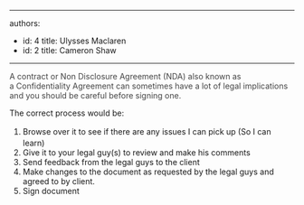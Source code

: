 

---
authors:
  - id: 4
    title: Ulysses Maclaren
  - id: 2
    title: Cameron Shaw
---




<span class='intro'> <p><span class="valid-text" style="color&#58;#444444;display&#58;inline;">A contract or&#160;Non&#160;Disclosure Agreement (NDA) also known as a&#160;Confidentiality Agreement can sometimes have a lot of legal implications and you should be careful before signing one.</span></p> </span>

<p>​​The correct process would be&#58;</p><ol><li><span style="line-height&#58;1.6;">​</span>Browse over it to see if there are any issues I can pick up (So I can learn)</li><li>Give it to your legal guy(s)&#160;to review and make his comments</li><li>Send feedback from the&#160;legal guys&#160;to the client</li><li>Make changes to the document as requested&#160;by the legal guys&#160;and agreed to by client.</li><li>Sign document<br></li></ol>


